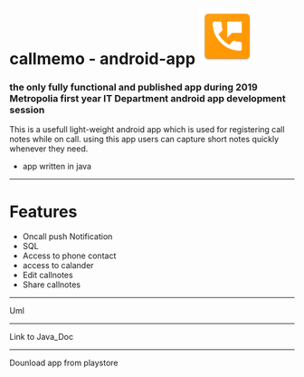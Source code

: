   # callmemo   - android-app                                        <img src="Images/logo.png" width="100">
 
 ### the only fully functional and published app during 2019 Metropolia first year IT Department android app development session 

This is a usefull light-weight android app which is used for registering call notes  while on call.
using this app users can capture short notes quickly whenever they need.
- app written in java 
---
 # Features 

 - Oncall push Notification
 - SQL 
 - Access to phone contact 
 - access to calander 
 - Edit callnotes 
 - Share callnotes  

---
Uml 

---

Link to Java_Doc

---

Dounload app from playstore 



